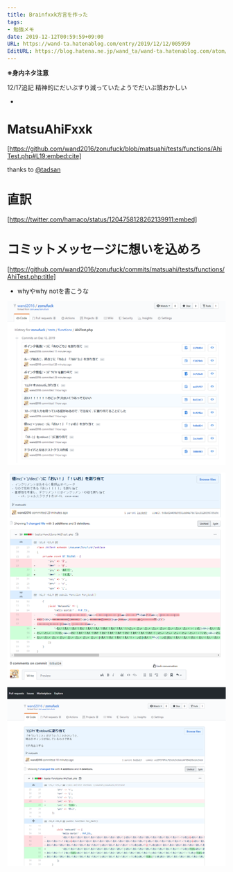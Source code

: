 ```yaml
---
title: Brainfxxk方言を作った
tags:
- 勉強メモ
date: 2019-12-12T00:59:59+09:00
URL: https://wand-ta.hatenablog.com/entry/2019/12/12/005959
EditURL: https://blog.hatena.ne.jp/wand_ta/wand-ta.hatenablog.com/atom/entry/26006613480808165
---
```


**※身内ネタ注意**

12/17追記
精神的にだいぶすり減っていたようでだいぶ頭おかしい

-

# MatsuAhiFxxk



[https://github.com/wand2016/zonufuck/blob/matsuahi/tests/functions/AhiTest.php#L19:embed:cite]



thanks to [@tadsan](https://twitter.com/tadsan)

# 直訳

[https://twitter.com/hamaco/status/1204758128262139911:embed]




# コミットメッセージに想いを込めろ


[https://github.com/wand2016/zonufuck/commits/matsuahi/tests/functions/AhiTest.php:title]



- whyやwhy notを書こうな

![20191212005738](../../../imgs/20191212005738.png)

![20191212005823](../../../imgs/20191212005823.png)

![20191212005845](../../../imgs/20191212005845.png)

